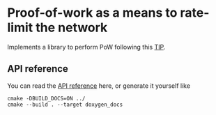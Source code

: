 # Proof-of-work as a means to rate-limit the network 

Implements a library to perform PoW following  this [TIP](https://github.com/iotaledger/tips/blob/main/tips/TIP-0012/tip-0012.md).


## API reference

You can read the [API reference](https://eddytheco.github.io/Qpow-IOTA/) here, or generate it yourself like
```
cmake -DBUILD_DOCS=ON ../
cmake --build . --target doxygen_docs
```
